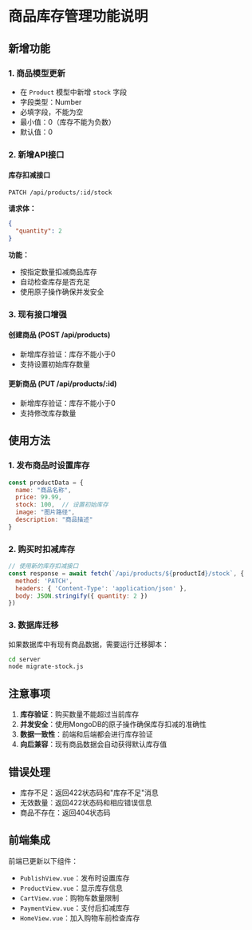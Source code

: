 # 商品库存管理功能说明

## 新增功能

### 1. 商品模型更新
- 在 `Product` 模型中新增 `stock` 字段
- 字段类型：Number
- 必填字段，不能为空
- 最小值：0（库存不能为负数）
- 默认值：0

### 2. 新增API接口

#### 库存扣减接口
```
PATCH /api/products/:id/stock
```
**请求体：**
```json
{
  "quantity": 2
}
```
**功能：**
- 按指定数量扣减商品库存
- 自动检查库存是否充足
- 使用原子操作确保并发安全

### 3. 现有接口增强

#### 创建商品 (POST /api/products)
- 新增库存验证：库存不能小于0
- 支持设置初始库存数量

#### 更新商品 (PUT /api/products/:id)
- 新增库存验证：库存不能小于0
- 支持修改库存数量

## 使用方法

### 1. 发布商品时设置库存
```javascript
const productData = {
  name: "商品名称",
  price: 99.99,
  stock: 100,  // 设置初始库存
  image: "图片路径",
  description: "商品描述"
}
```

### 2. 购买时扣减库存
```javascript
// 使用新的库存扣减接口
const response = await fetch(`/api/products/${productId}/stock`, {
  method: 'PATCH',
  headers: { 'Content-Type': 'application/json' },
  body: JSON.stringify({ quantity: 2 })
})
```

### 3. 数据库迁移
如果数据库中有现有商品数据，需要运行迁移脚本：
```bash
cd server
node migrate-stock.js
```

## 注意事项

1. **库存验证**：购买数量不能超过当前库存
2. **并发安全**：使用MongoDB的原子操作确保库存扣减的准确性
3. **数据一致性**：前端和后端都会进行库存验证
4. **向后兼容**：现有商品数据会自动获得默认库存值

## 错误处理

- 库存不足：返回422状态码和"库存不足"消息
- 无效数量：返回422状态码和相应错误信息
- 商品不存在：返回404状态码

## 前端集成

前端已更新以下组件：
- `PublishView.vue`：发布时设置库存
- `ProductView.vue`：显示库存信息
- `CartView.vue`：购物车数量限制
- `PaymentView.vue`：支付后扣减库存
- `HomeView.vue`：加入购物车前检查库存
